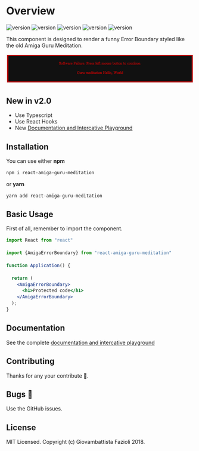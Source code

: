 # Overview

![version](https://img.shields.io/npm/v/react-amiga-guru-meditation.svg)
![version](https://img.shields.io/npm/l/react-amiga-guru-meditation.svg)
![version](https://img.shields.io/github/issues/gfazioli/react-amiga-guru-meditation.svg)
![version](https://img.shields.io/npm/types/react-amiga-guru-meditation.svg)
![version](https://img.shields.io/github/last-commit/gfazioli/react-amiga-guru-meditation.svg)


This component is designed to render a funny Error Boundary styled like the old Amiga Guru Meditation.

![image](./image.png)

## New in v2.0

* Use Typescript
* Use React Hooks
* New [Documentation and Intercative Playground](https://gfazioli.github.io/react-amiga-guru-meditation/)

## Installation

You can use either **npm**

```bash
npm i react-amiga-guru-meditation
```

or **yarn**

```bash
yarn add react-amiga-guru-meditation
```

## Basic Usage

First of all, remember to import the component.

```jsx
import React from "react"

import {AmigaErrorBoundary} from "react-amiga-guru-meditation"

function Application() {

  return (
    <AmigaErrorBoundary>
      <h1>Protected code</h1>
    </AmigaErrorBoundary>
  );
}
```

## Documentation

See the complete [documentation and intercative playground](https://gfazioli.github.io/react-react-amiga-guru-meditation/)


## Contributing

Thanks for any your contribute 👏.

## Bugs 🐛

Use the GitHub issues.

## License

MIT Licensed. Copyright (c) Giovambattista Fazioli 2018.
